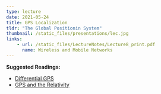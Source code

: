 ```yaml
---
type: lecture
date: 2021-05-24
title: GPS Localization
tldr: "The Global Positionin System"
thumbnail: /static_files/presentations/lec.jpg
links: 
    - url: /static_files/LectureNotes/Lecture8_print.pdf
      name: Wireless and Mobile Networks
---
```

**Suggested Readings:**
- [Differential GPS](https://www.youtube.com/watch?v=Xj3LBNBecnM)
- [GPS and the Relativity](http://www.astronomy.ohio-state.edu/~pogge/Ast162/Unit5/gps.html)